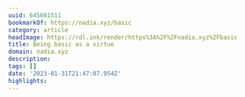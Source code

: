 ```yaml
---
uuid: 645601511
bookmarkOf: https://nadia.xyz/basic
category: article
headImage: https://rdl.ink/render/https%3A%2F%2Fnadia.xyz%2Fbasic
title: Being basic as a virtue
domain: nadia.xyz
description: 
tags: []
date: '2023-01-31T21:47:07.954Z'
highlights: 
---
```



